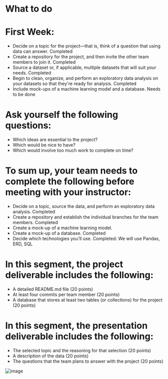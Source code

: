 # What to do
# First Week:
* Decide on a topic for the project—that is, think of a question that using data can answer. Completed
* Create a repository for the project, and then invite the other team members to join it. Completed
* Source a dataset or, if applicable, multiple datasets that will suit your needs. Completed
* Begin to clean, organize, and perform an exploratory data analysis on your datasets so that they're ready for analysis. Completed
* Include mock-ups of a machine learning model and a database. Needs to be done

# Ask yourself the following questions: 
 * Which ideas are essential to the project? 
 * Which would be nice to have? 
 * Which would involve too much work to complete on time?

# To sum up, your team needs to complete the following before meeting with your instructor:

* Decide on a topic, source the data, and perform an exploratory data analysis. Completed
* Create a repository and establish the individual branches for the team members. Completed
* Create a mock-up of a machine learning model.
* Create a mock-up of a database. Completed
* Decide which technologies you’ll use. Completed: We will use Pandas, ERD, SQL

# In this segment, the project deliverable includes the following:

* A detailed README.md file (20 points)
* At least four commits per team member (20 points)
* A database that stores at least two tables (or collections) for the project (20 points)

# In this segment, the presentation deliverable includes the following:

* The selected topic and the reasoning for that selection (20 points)
* A description of the data (20 points)
* The questions that the team plans to answer with the project (20 points)

![image](https://user-images.githubusercontent.com/46943357/213077821-687642d0-6602-409d-92be-e3c76ba1c10d.png)
